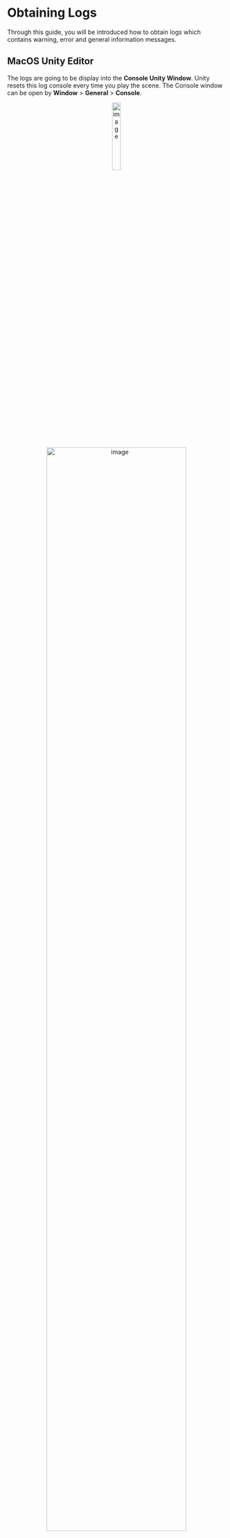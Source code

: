 # Obtaining Logs

Through this guide, you will be introduced how to obtain logs which contains warning, error and general information messages. 

## MacOS Unity Editor
The logs are going to be display into the **Console Unity Window**. Unity resets this log console every time you play the scene.
The Console window can be open by **Window** > **General** > **Console**.

<p align="center">
<img width=20% alt="image" src="https://github.com/HISPlayer/UnityMacOS-SDK/assets/47497948/a0df4be1-b336-4aec-8083-9553c48aec96">
</p>

<p align="center">
<img width=80% alt="image" src="https://github.com/HISPlayer/UnityMacOS-SDK/assets/47497948/4320329f-0ad5-4d63-9156-9e8a00b468c3">
</p>

It's also possible to get the **Editor.log** file by clicking the 3 points on the upper-right side of the Console window and selecting 
**Open Editor Log**.

<p align="center">
<img width=80% alt="image" src="https://github.com/HISPlayer/UnityMacOS-SDK/assets/47497948/4bc0d28f-0a69-4a5b-ad9e-02ae00b3c2df">
</p>

